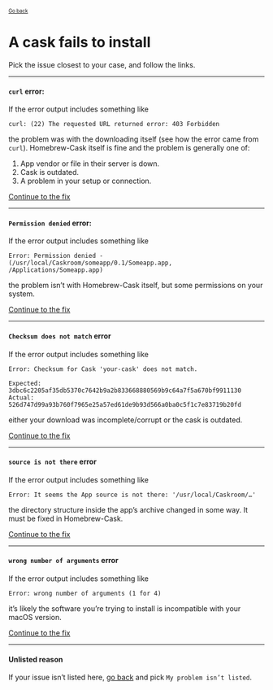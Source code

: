 <sup><sub>[Go back](../../README.md#reporting-bugs)</sup></sub>

# A cask fails to install

Pick the issue closest to your case, and follow the links.

---

#### `curl` error:

If the error output includes something like

```
curl: (22) The requested URL returned error: 403 Forbidden
```

the problem was with the downloading itself (see how the error came from `curl`). Homebrew-Cask itself is fine and the problem is generally one of:

1. App vendor or file in their server is down.
2. Cask is outdated.
3. A problem in your setup or connection.

[Continue to the fix](curl_error_fix_curlrc.md)

---

#### `Permission denied` error:

If the error output includes something like

```
Error: Permission denied - (/usr/local/Caskroom/someapp/0.1/Someapp.app, /Applications/Someapp.app)
```

the problem isn’t with Homebrew-Cask itself, but some permissions on your system.

[Continue to the fix](permission_denied_error_fix_appdir.md)

---

#### `Checksum does not match` error

If the error output includes something like

```
Error: Checksum for Cask 'your-cask' does not match.

Expected: 3dbc6c2205af35db5370c7642b9a2b833668880569b9c64a7f5a670bf9911130
Actual: 526d747d99a93b760f7965e25a57ed61de9b93d566a0ba0c5f1c7e83719b20fd
```

either your download was incomplete/corrupt or the cask is outdated.

[Continue to the fix](checksum_does_not_match_error_fix_icomplete.md)

---

#### `source is not there` error

If the error output includes something like

```
Error: It seems the App source is not there: '/usr/local/Caskroom/…'
```

the directory structure inside the app’s archive changed in some way. It must be fixed in Homebrew-Cask.

[Continue to the fix](source_is_not_there_fix.md)

---

#### `wrong number of arguments` error

If the error output includes something like

```
Error: wrong number of arguments (1 for 4)
```

it’s likely the software you’re trying to install is incompatible with your macOS version.

[Continue to the fix](wrong_number_of_arguments_fix.md)

---

#### Unlisted reason

If your issue isn’t listed here, [go back](../../README.md#reporting-bugs) and pick `My problem isn’t listed`.
